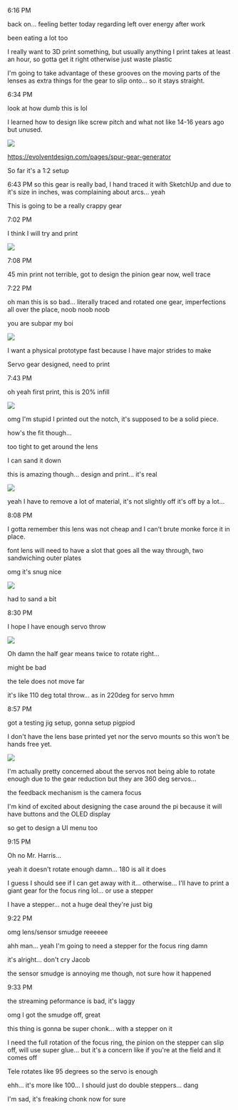 6:16 PM

back on... feeling better today regarding left over energy after work

been eating a lot too

I really want to 3D print something, but usually anything I print takes at least an hour, so gotta get it right otherwise just waste plastic

I'm going to take advantage of these grooves on the moving parts of the lenses as extra things for the gear to slip onto... so it stays straight.

6:34 PM

look at how dumb this is lol

I learned how to design like screw pitch and what not like 14-16 years ago but unused.


<img src="./images/rough-spur-gear.JPG"/>

https://evolventdesign.com/pages/spur-gear-generator

So far it's a 1:2 setup

6:43 PM so this gear is really bad, I hand traced it with SketchUp and due to it's size in inches, was complaining about arcs... yeah

This is going to be a really crappy gear

7:02 PM

I think I will try and print

<img src="./images/gear-design.JPG"/>

7:08 PM

45 min print not terrible, got to design the pinion gear now, well trace

7:22 PM

oh man this is so bad... literally traced and rotated one gear, imperfections all over the place, noob noob noob

you are subpar my boi

<img src="./images/tracing-noob.JPG"/>

I want a physical prototype fast because I have major strides to make

Servo gear designed, need to print

7:43 PM

oh yeah first print, this is 20% infill

<img src="./images/first-project-print.JPG"/>

omg I'm stupid I printed out the notch, it's supposed to be a solid piece.

how's the fit though...

too tight to get around the lens

I can sand it down

this is amazing though... design and print... it's real

<img src="./images/dreams-to-memes.JPG"/>

yeah I have to remove a lot of material, it's not slightly off it's off by a lot...

8:08 PM

I gotta remember this lens was not cheap and I can't brute monke force it in place.

font lens will need to have a slot that goes all the way through, two sandwiching outer plates

omg it's snug nice

<img src="./images/snug.JPG"/>

had to sand a bit

8:30 PM

I hope I have enough servo throw

<img src="./images/focus-gear-set.JPG"/>

Oh damn the half gear means twice to rotate right...

might be bad

the tele does not move far

it's like 110 deg total throw... as in 220deg for servo hmm

8:57 PM

got a testing jig setup, gonna setup pigpiod

I don't have the lens base printed yet nor the servo mounts so this won't be hands free yet.

<img src="./images/jig.JPG"/>

I'm actually pretty concerned about the servos not being able to rotate enough due to the gear reduction but they are 360 deg servos...

the feedback mechanism is the camera focus

I'm kind of excited about designing the case around the pi because it will have buttons and the OLED display

so get to design a UI menu too

9:15 PM

Oh no Mr. Harris...

yeah it doesn't rotate enough damn... 180 is all it does

I guess I should see if I can get away with it... otherwise... I'll have to print a giant gear for the focus ring lol... or use a stepper

I have a stepper... not a huge deal they're just big

9:22 PM

omg lens/sensor smudge reeeeee

ahh man... yeah I'm going to need a stepper for the focus ring damn

it's alright... don't cry Jacob

the sensor smudge is annoying me though, not sure how it happened

9:33 PM

the streaming peformance is bad, it's laggy

omg I got the smudge off, great

this thing is gonna be super chonk... with a stepper on it

I need the full rotation of the focus ring, the pinion on the stepper can slip off, will use super glue... but it's a concern like if you're at the field and it comes off

Tele rotates like 95 degrees so the servo is enough

ehh... it's more like 100... I should just do double steppers... dang

I'm sad, it's freaking chonk now for sure
